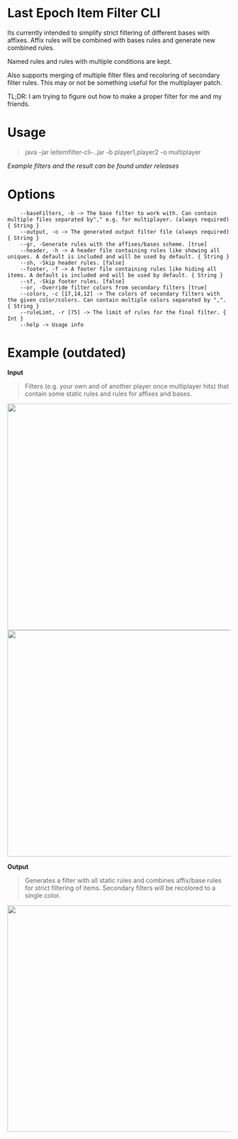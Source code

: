 # Last Epoch Item Filter CLI

Its currently intended to simplify strict filtering of different bases with affixes.
Affix rules will be combined with bases rules and generate new combined rules.

Named rules and rules with multiple conditions are kept.

Also supports merging of multiple filter files and recoloring of secondary filter rules.
This may or not be something useful for the multiplayer patch.

TL;DR: I am trying to figure out how to make a proper filter for me and my friends.

# Usage
> java -jar leitemfilter-cli-*.*.jar -b player1,player2 -o multiplayer

*Example filters and the result can be found under releases*

# Options
```
    --baseFilters, -b -> The base filter to work with. Can contain multiple files separated by"," e.g. for multiplayer. (always required) { String }
    --output, -o -> The generated output filter file (always required) { String }
    --gr, -Generate rules with the affixes/bases scheme. [true]
    --header, -h -> A header file containing rules like showing all uniques. A default is included and will be used by default. { String }
    --sh, -Skip header rules. [false]
    --footer, -f -> A footer file containing rules like hiding all items. A default is included and will be used by default. { String }
    --sf, -Skip footer rules. [false]
    --or, -Override filter colors from secondary filters [true]
    --colors, -c [17,14,12] -> The colors of secondary filters with the given color/colors. Can contain multiple colors separated by ",". { String }
    --ruleLimt, -r [75] -> The limit of rules for the final filter. { Int }
    --help -> Usage info
```

# Example (outdated)

**Input**
> Filters (e.g. your own and of another player once multiplayer hits) that contain some static rules and rules for affixes and bases.
<img src="images/player1.png?raw=true" width="512">
<img src="images/player2.png?raw=true" width="512">

**Output**
> Generates a filter with all static rules and combines affix/base rules for strict filtering of items.
> Secondary filters will be recolored to a single color.
<img src="images/merge1.png?raw=true" width="512">
